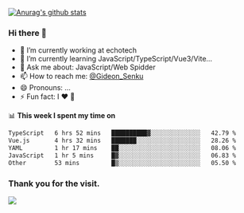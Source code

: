 [![Anurag's github stats](https://github-readme-stats.vercel.app/api?username=gideonsenku)](https://github.com/anuraghazra/github-readme-stats)
### Hi there 👋
- 🔭 I’m currently working at echotech
- 🌱 I’m currently learning JavaScript/TypeScript/Vue3/Vite...
- 💬 Ask me about: JavaScript/Web Spidder 
- 📫 How to reach me: [@Gideon_Senku](https://t.me/Gideon_Senku)
- 😄 Pronouns: ...
- ⚡ Fun fact: I ❤️ 🎵

📊 **This week I spent my time on**
<!--START_SECTION:waka-->

```txt
TypeScript   6 hrs 52 mins   ██████████▓░░░░░░░░░░░░░░   42.79 %
Vue.js       4 hrs 32 mins   ███████░░░░░░░░░░░░░░░░░░   28.26 %
YAML         1 hr 17 mins    ██░░░░░░░░░░░░░░░░░░░░░░░   08.06 %
JavaScript   1 hr 5 mins     █▓░░░░░░░░░░░░░░░░░░░░░░░   06.83 %
Other        53 mins         █▒░░░░░░░░░░░░░░░░░░░░░░░   05.50 %
```

<!--END_SECTION:waka-->


### Thank you for the visit.
![](http://profile-counter.glitch.me/gideonsenku/count.svg)
<!--
**GideonSenku/GideonSenku** is a ✨ _special_ ✨ repository because its `README.md` (this file) appears on your GitHub profile.

Here are some ideas to get you started:

- 🔭 I’m currently working on ...
- 🌱 I’m currently learning ...
- 👯 I’m looking to collaborate on ...
- 🤔 I’m looking for help with ...
- 💬 Ask me about ...
- 📫 How to reach me: ...
- 😄 Pronouns: ...
- ⚡ Fun fact: ...
-->
